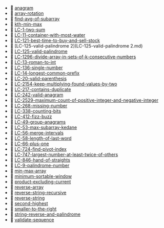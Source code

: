 * 📄 [anagram](anagram.md)
* 📄 [array-rotation](array-rotation.md)
* 📄 [find-avg-of-subarray](find-avg-of-subarray.md)
* 📄 [kth-min-max](kth-min-max.md)
* 📄 [LC-1-two-sum](LC-1-two-sum.md)
* 📄 [LC-11-container-with-most-water](LC-11-container-with-most-water.md)
* 📄 [LC-121-best-time-to-buy-and-sell-stock](LC-121-best-time-to-buy-and-sell-stock.md)
* 📄 [LC-125-valid-palindrome 2](LC-125-valid-palindrome 2.md)
* 📄 [LC-125-valid-palindrome](LC-125-valid-palindrome.md)
* 📄 [LC-1296-divide-array-in-sets-of-k-consecutive-numbers](LC-1296-divide-array-in-sets-of-k-consecutive-numbers.md)
* 📄 [LC-13-roman-to-int](LC-13-roman-to-int.md)
* 📄 [LC-136-single-number](LC-136-single-number.md)
* 📄 [LC-14-longest-common-prefix](LC-14-longest-common-prefix.md)
* 📄 [LC-20-valid-parenthesis](LC-20-valid-parenthesis.md)
* 📄 [LC-2154-keep-multiplying-found-values-by-two](LC-2154-keep-multiplying-found-values-by-two.md)
* 📄 [LC-217-contains-duplicate](LC-217-contains-duplicate.md)
* 📄 [LC-242-valid-anagram](LC-242-valid-anagram.md)
* 📄 [LC-2529-maximum-count-of-positive-integer-and-negative-integer](LC-2529-maximum-count-of-positive-integer-and-negative-integer.md)
* 📄 [LC-268-missing-number](LC-268-missing-number.md)
* 📄 [LC-338-counting-bits](LC-338-counting-bits.md)
* 📄 [LC-412-fizz-buzz](LC-412-fizz-buzz.md)
* 📄 [LC-49-group-anagrams](LC-49-group-anagrams.md)
* 📄 [LC-53-max-subarray-kedane](LC-53-max-subarray-kedane.md)
* 📄 [LC-56-merge-intervals](LC-56-merge-intervals.md)
* 📄 [LC-58-length-of-last-word](LC-58-length-of-last-word.md)
* 📄 [LC-66-plus-one](LC-66-plus-one.md)
* 📄 [LC-724-find-pivot-index](LC-724-find-pivot-index.md)
* 📄 [LC-747-largest-number-at-least-twice-of-others](LC-747-largest-number-at-least-twice-of-others.md)
* 📄 [LC-846-hand-of-straights](LC-846-hand-of-straights.md)
* 📄 [LC-9-palindrome-number](LC-9-palindrome-number.md)
* 📄 [min-max-array](min-max-array.md)
* 📄 [minimum-sortable-window](minimum-sortable-window.md)
* 📄 [product-excluding-current](product-excluding-current.md)
* 📄 [reverse-array](reverse-array.md)
* 📄 [reverse-string-recursive](reverse-string-recursive.md)
* 📄 [reverse-string](reverse-string.md)
* 📄 [second-highest](second-highest.md)
* 📄 [smaller-to-the-right](smaller-to-the-right.md)
* 📄 [string-reverse-and-palindrome](string-reverse-and-palindrome.md)
* 📄 [validate-sequence](validate-sequence.md)
